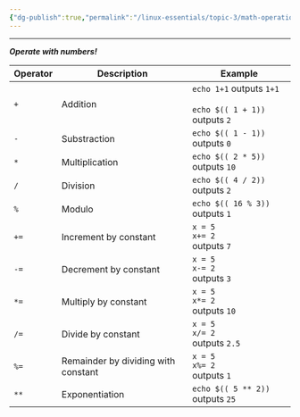 ```yaml
---
{"dg-publish":true,"permalink":"/linux-essentials/topic-3/math-operations/","dgPassFrontmatter":true}
---
```


---
___Operate with numbers!___

| Operator | Description                         | Example                                                        |
| -------- | ----------------------------------- | -------------------------------------------------------------- |
| `+`      | Addition                            | `echo 1+1` outputs `1+1`<br><br>`echo $(( 1 + 1))` outputs `2` |
| `-`      | Substraction                        | `echo $(( 1 - 1))` outputs `0`                                 |
| `*`      | Multiplication                      | `echo $(( 2 * 5))` outputs `10`                                |
| `/`      | Division                            | `echo $(( 4 / 2))` outputs `2`                                 |
| `%`      | Modulo                              | `echo $(( 16 % 3))` outputs `1`                                |
| `+=`     | Increment by constant               | `x = 5`<br>`x+= 2`<br>outputs `7`                              |
| `-=`     | Decrement by constant               | `x = 5`<br>`x-= 2`<br>outputs `3`                              |
| `*=`     | Multiply by constant                | `x = 5`<br>`x*= 2`<br>outputs `10`                             |
| `/=`     | Divide by constant                  | `x = 5`<br>`x/= 2`<br>outputs `2.5`                            |
| `%=`     | Remainder by dividing with constant | `x = 5`<br>`x%= 2`<br>outputs `1`                              |
| `**`     | Exponentiation                      | `echo $(( 5 ** 2))` outputs `25`                               |
